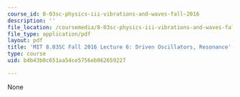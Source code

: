 ```yaml
---
course_id: 8-03sc-physics-iii-vibrations-and-waves-fall-2016
description: ''
file_location: /coursemedia/8-03sc-physics-iii-vibrations-and-waves-fall-2016/b4b43b0c651aa54ce5756eb062659227_MIT8_03SCF16_Lec6.pdf
file_type: application/pdf
layout: pdf
title: 'MIT 8.03SC Fall 2016 Lecture 6: Driven Oscillators, Resonance'
type: course
uid: b4b43b0c651aa54ce5756eb062659227

---
```

None